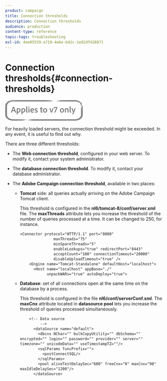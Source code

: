 ```yaml
---
product: campaign
title: Connection thresholds
description: Connection thresholds
audience: production
content-type: reference
topic-tags: troubleshooting
exl-id: 4ee05559-e719-4e6e-b42c-1e82df428871
---
```

# Connection thresholds{#connection-thresholds}

![](../../assets/v7-only.svg)

For heavily loaded servers, the connection threshold might be exceeded. In any event, it is useful to find out why.

There are three different thresholds:

* The **Web connection threshold**, configured in your web server. To modify it, contact your system administrator.

* The **database connection threshold**. To modify it, contact your database administrator.

* The **Adobe Campaign connection threshold**, available in two places:

    * **Tomcat** side: all queries actually arriving on the Adobe Campaign Tomcat client.

      This threshold is configured in the **nl6/tomcat-8/conf/server.xml** file. The **maxThreads** attribute lets you increase the threshold of the number of queries processed at a time. It can be changed to 250, for instance.

      ```    
      <Connector protocol="HTTP/1.1" port="8080"
                     maxThreads="75"
                     minSpareThreads="5"
                     enableLookups="true" redirectPort="8443"
                     acceptCount="100" connectionTimeout="20000"
                     disableUploadTimeout="true" />
          <Engine name="Tomcat-Standalone" defaultHost="localhost">
            <Host name="localhost" appBase="./"
                  unpackWARs="true" autoDeploy="true">
      ```

    * **Database**: set of all connections open at the same time on the database by a process.

      This threshold is configured in the file **nl6/conf/serverConf.xml**. The **maxCnx** attribute located in **datasource pool** lets you increase the threshold of queries processed simultaneously.

      ```    
          <!-- Data source
               -->
            <dataSource name="default">
              <dbcnx NChar="" bulkCopyUtility="" dbSchema="" encrypted="" login="" password="" provider="" server="" timezone="" unicodeData="" useTimestampTZ=""/>
              <sqlParams funcPrefix="">
                <postConnectSQL/>
              </sqlParams>
              <pool aliveTestDelaySec="600" freeCnx="0" maxCnx="90" maxIdleDelaySec="1200"/>
            </dataSource>
      ```
